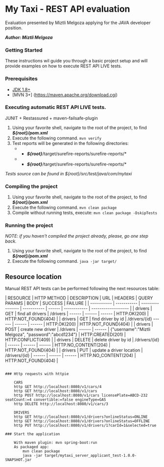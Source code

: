 # My Taxi - REST API evaluation

Evaluation presented by Miztli Melgoza applying for the JAVA developer position.

***Author: Miztli Melgoza***

### Getting Started

These instructions wil guide you through a basic project setup and will provide examples on how to execute REST API LIVE tests.

### Prerequisites

- [JDK 1.8+](https://www.oracle.com/technetwork/java/javase/downloads/java-archive-javase8-2177648.html)
- [MVN 3+] (https://maven.apache.org/download.cgi)

### Executing automatic REST API LIVE tests.
JUNIT + Restassured + maven-failsafe-plugin

1. Using your favorite shell, navigate to the root of the project, to find ***${root}/pom.xml*** 
2. Execute the following command. `mvn verify`
3. Test reports will be generated in the following directories:
    - * ***${root}***/target/surefire-reports/surefire-reports/*
    - * ***${root}***/target/surefire-reports/surefire-reports/*

*Tests source can be found in ${root}/src/test/java/com/mytaxi*

### Compiling the project
1. Using your favorite shell, navigate to the root of the project, to find ***${root}/pom.xml*** 
2. Execute the following command. `mvn clean package`
3. Compile without running tests, execute:  `mvn clean package -DskipTests`
### Running the project
*NOTE: if you haven't compiled the project already, please, go one step back.*
1. Using your favorite shell, navigate to the root of the project, to find ***${root}/pom.xml*** 
2. Execute the following command. `java -jar target/`

## Resource location
Manual REST API tests can be performed following the next resources table:

| RESOURCE    | HTTP METHOD | DESCRIPTION      | URL         |  HEADERS |  QUERY PARAMS  | BODY   | SUCCESS      | FAILURE             |
| ----------- | ----------- | ---------------- | ----------- | ------ | ------------ | ------------------- |
| drivers     | GET         | find all drivers | /drivers    | ------ | ------ | ------ | HTTP.OK(200) | HTTP.NOT_FOUND(404) |
| drivers     | GET         | find driver by id | /drivers/{id} ------ | ------ | ------ | HTTP.OK(200) | HTTP.NOT_FOUND(404) |
| drivers     | POST         | create new driver | /drivers    | ------ | ------ | {"username":"Miztli Melgoza", "password":"abcd1234"} | HTTP.CREATED(201) | HTTP.CONFLICT(409) |
| drivers     | DELETE         | delete driver by id | /drivers/{id}    | ------ | ------ | ------ | HTTP.NO_CONTENT(204) | HTTP.NOT_FOUND(404) |
| drivers     | PUT         | update a driver location | /drivers/{id}    | ------ | ------ | ------ | HTTP.NO_CONTENT(204) | HTTP.NOT_FOUND(404) |


```

### Http requests with httpie

    CARS
    http GET http://localhost:8080/v1/cars/4
    http GET http://localhost:8080/v1/cars
    http POST http://localhost:8080/v1/cars licensePlate=ABCD-232 seatCount:=4 convertible:=false engineType=GAS
    http DELETE http://localhost:8080/v1/cars/3

    DRIVERS
    http GET http://localhost:8080/v1/drivers?onlineStatus=ONLINE
    http GET http://localhost:8080/v1/drivers?onlineStatus=OFFLINE
    http PUT http://localhost:8080/v1/drivers/1?carId=1&selected=true

### Start the application

    With maven plugin: mvn spring-boot:run
    As packaged app: 
        mvn clean package
        java -jar target/mytaxi_server_applicant_test-1.0.0-SNAPSHOT.jar